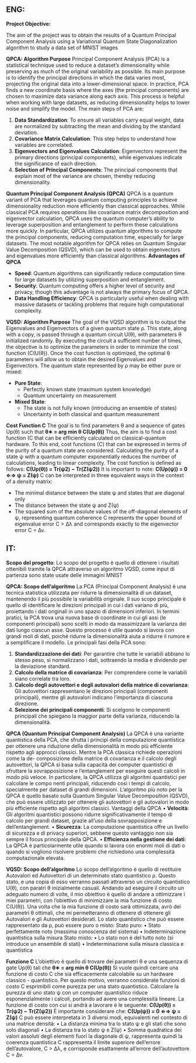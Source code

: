 **ENG:**
--------------------------------------


**Project Objective:**

The aim of the project was to obtain the results of a Quantum Principal Component Analysis using a Variational Quantum State Diagonalization algorithm to study a data set of MNIST images

**QPCA: Algorithm Purpose**
Principal Component Analysis (PCA) is a statistical technique used to reduce a dataset’s dimensionality while preserving as much of the original variability as possible. Its main purpose is to identify the principal directions in which the data varies most, projecting the original data into a lower-dimensional space.
In practice, PCA finds a new coordinate basis where the axes (the principal components) are chosen to maximize data variance along each axis. This process is helpful when working with large datasets, as reducing dimensionality helps to lower noise and simplify the model. The main steps of PCA are:
1. **Data Standardization**: To ensure all variables carry equal weight, data are normalized by subtracting the mean and dividing by the standard deviation.
2. **Covariance Matrix Calculation**: This step helps to understand how variables are correlated.
3. **Eigenvectors and Eigenvalues Calculation**: Eigenvectors represent the primary directions (principal components), while eigenvalues indicate the significance of each direction.
4. **Selection of Principal Components**: The principal components that explain most of the variance are chosen, thereby reducing dimensionality.

**Quantum Principal Component Analysis (QPCA)**
QPCA is a quantum variant of PCA that leverages quantum computing principles to achieve dimensionality reduction more efficiently than classical approaches. While classical PCA requires operations like covariance matrix decomposition and eigenvector calculation, QPCA uses the quantum computer’s ability to leverage superposition and entanglement to perform these calculations more quickly.
In particular, QPCA utilizes quantum algorithms to compute the principal components, reducing computation time, especially for large datasets. The most notable algorithm for QPCA relies on Quantum Singular Value Decomposition (QSVD), which can be used to obtain eigenvectors and eigenvalues more efficiently than classical algorithms.
**Advantages of QPCA**
- **Speed**: Quantum algorithms can significantly reduce computation time for large datasets by utilizing superposition and entanglement.
- **Security**: Quantum computing offers a higher level of security and privacy, though this advantage is not always the primary focus of QPCA.
- **Data Handling Efficiency**: QPCA is particularly useful when dealing with massive datasets or tackling problems that require high computational complexity.

**VQSD: Algorithm Purpose**
The goal of the VQSD algorithm is to output the Eigenvalues and Eigenvectors of a given quantum state ρ. This state, along with a copy, is passed through a quantum circuit U(θ), with parameters θ initialized randomly.
By executing the circuit a sufficient number of times, the objective is to optimize the parameters in order to minimize the cost function (C(U(θ)). Once the cost function is optimized, the optimal θ parameters will allow us to obtain the desired Eigenvalues and Eigenvectors.
The quantum state represented by ρ may be either pure or mixed:
- **Pure State**:
  - Perfectly known state (maximum system knowledge)
  - Quantum uncertainty on measurement
- **Mixed State**:
  - The state is not fully known (introducing an ensemble of states)
  - Uncertainty in both classical and quantum measurement

**Cost Function C**
The goal is to find parameters θ and a sequence of gates Up(θ) such that **θ∗ = arg min θ C(Up(θ))**
Thus, the aim is to find a cost function (C that can be efficiently calculated on classical-quantum hardware. To this end, cost functions \(C\) that can be expressed in terms of the purity of a quantum state are considered.
Calculating the purity of a state ψ with a quantum computer exponentially reduces the number of calculations, leading to linear complexity.
The cost function is defined as follows:
**C(Up(θ)) = Tr(ψ2) − Tr(Z(ψ2))**
It is important to note:
**C(Up(ψ)) = 0 ⇐⇒ ψ = Z(ψ)**
C can be interpreted in three equivalent ways in the context of a density matrix:
- The minimal distance between the state ψ and states that are diagonal only
- The distance between the state ψ and Z(ψ)
- The squared sum of the absolute values of the off-diagonal elements of ψ, representing quantum coherence
C represents the upper bound of eigenvalue error C > ∆λ and corresponds exactly to the eigenvector error C = ∆v.

**IT:**
--------------------------------------
**Scopo del progetto**:
Lo scopo del progetto è quello di ottenere i risultati ottenibili tramite la QPCA attraverso un algoritmo VQSD, come input di partenza sono state usate delle immagini MNIST

**QPCA: Scopo dell’algoritmo**
La PCA (Principal Component Analysis) è una tecnica statistica utilizzata per ridurre la dimensionalità di un dataset, mantenendo il più possibile la variabilità originale. Il suo scopo principale è quello di identificare le direzioni principali in cui i dati variano
di più, proiettando i dati originali in uno spazio di dimensioni inferiori.
In termini pratici, la PCA trova una nuova base di coordinate in cui gli assi (le componenti principali) sono scelti in modo da massimizzare la varianza dei dati lungo ciascun asse. 
Questo processo è utile quando si lavora con grandi moli di dati, poiché ridurre la dimensionalità aiuta a ridurre il rumore e a semplificare il modello. Le
principali fasi della PCA sono:
1. **Standardizzazione dei dati**: Per garantire che tutte le variabili abbiano lo stesso peso, si normalizzano i dati, sottraendo la media e dividendo per la deviazione standard.
2. **Calcolo della matrice di covarianza**: Per comprendere come le variabili siano correlate tra loro.
3. **Calcolo degli autovettori e degli autovalori della matrice di covarianza**: Gli autovettori rappresentano le direzioni principali (componenti principali), mentre gli autovalori indicano l’importanza di ciascuna direzione.
4. **Selezione dei principali componenti**: Si scelgono le componenti principali che spiegano la maggior parte della varianza, riducendo la dimensionalità.

**QPCA (Quantum Principal Component Analysis)**
La QPCA è una variante quantistica della PCA, che sfrutta i principi della computazione quantistica per ottenere una riduzione della dimensionalità in modo più efficiente rispetto agli approcci classici. Mentre la PCA classica richiede operazioni come la de-
composizione della matrice di covarianza e il calcolo degli autovettori, la QPCA si basa sulla capacità dei computer quantistici di sfruttare la sovrapposizione e l’entanglement per eseguire questi calcoli in modo più veloce.
In particolare, la QPCA utilizza gli algoritmi quantistici per calcolare le compo nenti principali, riducendo così i tempi di calcolo, specialmente per dataset di grandi dimensioni. 
L’algoritmo più noto per la QPCA è quello basato sulla Quantum Singular Value Decomposition (QSVD), che può essere utilizzato per ottenere gli autovettori e gli autovalori in modo più efficiente rispetto agli algoritmi classici.
Vantaggi della QPCA
• **Velocità**: Gli algoritmi quantistici possono ridurre significativamente il tempo di calcolo per grandi dataset, grazie all’uso della sovrapposizione e dell’entanglement.
• **Sicurezza**: La computazione quantistica offre un livello di sicurezza e di privacy superiori, sebbene questo vantaggio non sia sempre il focus principale della QPCA.
• **Efficienza nella gestione dei dati**: La QPCA è particolarmente utile quando si lavora con enormi moli di dati o quando si vogliono risolvere problemi che richiedono una complessità computazionale elevata.

**VQSD: Scopo dell’algoritmo**
Lo scopo dell’algoritmo è quello di restituire Autovalori ed Autovettori di un determinato stato quantistico ρ.
Questo stato, e una copia di esso verranno passati attraverso un circuito quantistico U(θ), con paratri θ inizialmente casuali.
Andando ad eseguire il circuito un adeguato numero di volte, il mio obiettivo è quello di andare a ottimizzare i miei parametri, con l’obiettivo di minimizzare la mia funzione di costo C(U(θ)).
Una volta che la mia funzione di costo sarà ottimizzata, avrò dei parametri θ ottimali, che mi permetteranno di ottenere di ottenere gli Autovalori e gli Autovettori desiderati.
Lo stato quantistico che può essere rappresentato da ρ, può essere puro o misto:
Stato puro:
• Stato perfettamente noto (massima conoscenza del sistema)
• Indeterminazione quantistica sulla misura
Stato misto:
• Lo stato non è del tutto noto (si introduce un ensemble di stati)
• Indeterminazione sulla misura classica e quantistica

**Funzione C**
L’obiettivo è quello di trovare dei parametri θ e una sequenza di gate Up(θ) tali che **θ∗ = arg min θ C(Up(θ))**
Si vuole quindi cercare una funzione di costo C che sia efficacemente calcolabile su un hardware classico - quantistico. Per questo motivo, verranno considerate funzioni di costo C esprimibili come purezza per una stato quantistico. 
Calcolare la purezza di uno stato ψ con un computer quantistico riduce esponenzialmente i calcoli, portando ad avere una complessità lineare.
La funzione di costo con cui si andrà a lavorare è le seguente:
**C(Up(θ)) = Tr(ψ2) − Tr(Z(ψ2))**
È importante considerare che:
**C(Up(ψ)) = 0 ⇐⇒ ψ = Z(ψ)**
C può essere interpretata in 3 diversi modi, equivalenti nel contesto di una matrice densità:
• La distanza minima tra lo stato ψ e gli stati che sono solo diagonali
• La distanza tra lo stato ψ e Z(ψ)
• Somma quadratica dei valori assoluti degli elementi fuori la diagonale di ψ, rappresenta quindi la coerenza quantistica
C rappresenta il limite superiore dell’errore dell’autovalore, C > ∆λ, e corrisponde esattamente all’errore dell’autovettore C = ∆v.
